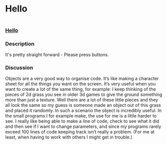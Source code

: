<h1>Hello</h1>

<img src="https://rikkewolf.github.io/Mini_exercises/mini_ex7/Hello.png" alt="" />

<h3>
<a href="http://rikkewolf.github.io/Mini_exercises/mini_ex7/">Hello</a>
</h3>

<h3>Description </h3>
It's pretty straight forward - Please press buttons.

<h3>Discussion </h3>
Objects are a very good way to organise code. It’s like making a character sheet for all the things you want on the screen. 
It’s very useful when you want to create a lot of the same thing, for example: 
I keep thinking of the pieces of 2d grass you see in older 3d games to give the ground something more than just a texture. 
Well there are a lot of these little pieces and they all look the same so my guess is someone made an object out of this grass 
and placed it randomly. In such a scenario the object is incredibly useful. 
In the small programs I for example make, the use for me is a little harder to see. 
I really like being able to make a line of code, check to see what it did and then see if I want to change parameters, 
and since my programs rarely exceed 100 lines of code keeping track isn’t really a problem. 
(For me at least, when having to work with others I might get in trouble.) 
